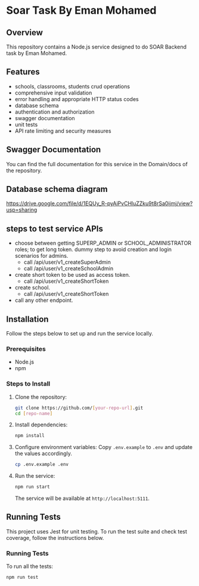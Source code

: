 # Soar Task By Eman Mohamed

## Overview

This repository contains a Node.js service designed to do SOAR Backend task by Eman Mohamed.

## Features
- schools, classrooms, students crud operations
- comprehensive input validation
- error handling and appropriate HTTP status codes
- database schema
- authentication and authorization
- swagger documentation
- unit tests
- API rate limiting and security measures

## Swagger Documentation

You can find the full documentation for this service in the Domain/docs of the repository. 

## Database schema diagram
https://drive.google.com/file/d/1EQUy_R-pyAiPvCHluZZku9t8rSa0ijmj/view?usp=sharing

## steps to test service APIs
- choose between getting SUPERP_ADMIN  or SCHOOL_ADMINISTRATOR roles; to get long token. dummy step to avoid creation and login scenarios for admins.
   - call /api/user/v1_createSuperAdmin
   - call /api/user/v1_createSchoolAdmin
- create short token to be used as access token.
   - call /api/user/v1_createShortToken
- create school.
   - call /api/user/v1_createShortToken
- call any other endpoint.

## Installation

Follow the steps below to set up and run the service locally.

### Prerequisites

- Node.js 
- npm

### Steps to Install

1. Clone the repository:
    ```bash
    git clone https://github.com/[your-repo-url].git
    cd [repo-name]
    ```

2. Install dependencies:
    ```bash
    npm install
    ```

3. Configure environment variables:
    Copy `.env.example` to `.env` and update the values accordingly.
    ```bash
    cp .env.example .env
    ```

4. Run the service:
    ```bash
    npm run start
    ```
    The service will be available at `http://localhost:5111`.

## Running Tests

This project uses Jest for unit testing. To run the test suite and check test coverage, follow the instructions below.

### Running Tests

To run all the tests:

```bash
npm run test
```




